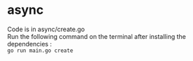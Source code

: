# async
Code is in async/create.go <br>
Run the following command on the terminal after installing the dependencies : <br>
`go run main.go create`
